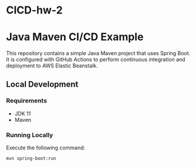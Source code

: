 # CICD-hw-2

# Java Maven CI/CD Example

This repository contains a simple Java Maven project that uses Spring Boot. It is configured with GitHub Actions to perform continuous integration and deployment to AWS Elastic Beanstalk.

## Local Development

### Requirements
- JDK 11
- Maven

### Running Locally
Execute the following command:
```bash
mvn spring-boot:run
